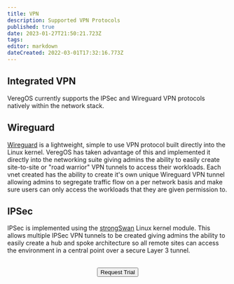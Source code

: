 ```yaml
---
title: VPN
description: Supported VPN Protocols
published: true
date: 2023-01-27T21:50:21.723Z
tags: 
editor: markdown
dateCreated: 2022-03-01T17:32:16.773Z
---
```


## Integrated VPN

VeregOS currently supports the IPSec and Wireguard VPN protocols natively within the network stack.

## Wireguard
[Wireguard](https://www.wireguard.com/) is a lightweight, simple to use VPN protocol built directly into the Linux kernel. VeregOS has taken advantage of this and implemented it directly into the networking suite giving admins the ability to easily create site-to-site or "road warrior" VPN tunnels to access their workloads. Each vnet created has the ability to create it's own unique Wireguard VPN tunnel allowing admins to segregate traffic flow on a per network basis and make sure users can only access the workloads that they are given permission to.

## IPSec
IPSec is implemented using the [strongSwan](https://www.strongswan.org/) Linux kernel module. This allows multiple IPSec VPN tunnels to be created giving admins the ability to easily create a hub and spoke architecture so all remote sites can access the environment in a central point over a secure Layer 3 tunnel.
<br>
<br>
<div style="text-align:center; margin-bottom:5px">
  <a href="https://www.verge.io/test-drive#Demo-Section"><button class="button-cta">Request Trial</button></a>
</div>